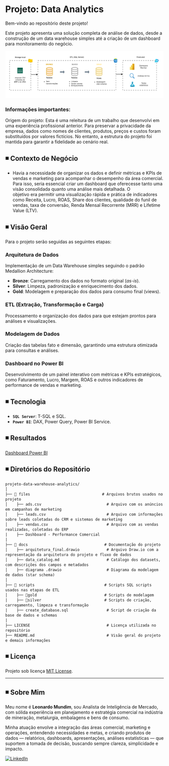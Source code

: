 # Projeto: Data Analytics #

Bem-vindo ao repositório deste projeto! 

Este projeto apresenta uma solução completa de análise de dados, desde a construção de um data warehouse simples até a criação de um dashboard para monitoramento do negócio. 

![Arquitetura](docs/arquitetura_final.drawio.PNG)

### Informações importantes: 

Origem do projeto: Esta é uma releitura de um trabalho que desenvolvi em uma experiência profissional anterior. Para preservar a privacidade da empresa, dados como nomes de clientes, produtos, preços e custos foram substituídos por valores fictícios. No entanto, a estrutura do projeto foi mantida para garantir a fidelidade ao cenário real.



## ◾ Contexto de Negócio

- Havia a necessidade de organizar os dados e definir métricas e KPIs de vendas e marketing para acompanhar o desempenho da área comercial. Para isso, seria essencial criar um dashboard que oferecesse tanto uma visão consolidada quanto uma análise mais detalhada. O   
  objetivo era permitir uma visualização rápida e prática de indicadores como Receita, Lucro, ROAS, Share dos clientes, qualidade do funil de vendas, taxa de conversão, Renda Mensal Recorrente (MRR) e Lifetime Value (LTV).
  


## ◾ Visão Geral

Para o projeto serão seguidas as seguintes etapas:  

###   Arquitetura de Dados  
Implementação de um Data Warehouse simples seguindo o padrão Medallion Architecture:  
- **Bronze**: Carregamento dos dados no formato original (*as-is*).  
- **Silver**: Limpeza, padronização e enriquecimento dos dados.  
- **Gold**: Modelagem e preparação dos dados para consumo final (views).  

###   ETL (Extração, Transformação e Carga)   
Processamento e organização dos dados para que estejam prontos para análises e visualizações.  

###   Modelagem de Dados   
Criação das tabelas fato e dimensão, garantindo uma estrutura otimizada para consultas e análises.  

###   Dashboard no Power BI  
Desenvolvimento de um painel interativo com métricas e KPIs estratégicos, como Faturamento, Lucro, Margem, ROAS e outros indicadores de performance de vendas e marketing.  



## ◾ Tecnologia 

- **`SQL Server`**: T-SQL e SQL.
- **`Power BI`**: DAX, Power Query, Power BI Service.



## ◾ Resultados

[Dashboard Power BI](https://www.loom.com/share/31660dc2d6f44b78a92252a9df3f1c47?sid=2fac780b-5ea6-4f70-8637-9c41cb62ea46)




## ◾ Diretórios do Repositório
```
projeto-data-warehouse-analytics/
│
├── 📂 files                                # Arquivos brutos usados no projeto
│    ├── ads.csv                             # Arquivo com os anúncios em campanhas de marketing
│    ├── leads.csv                           # Arquivo com informações sobre leads coletadas do CRM e sistemas de marketing
│    ├── vendas.csv                          # Arquivo com as vendas realizadas, coletadas do ERP
|    ├── Dashboard - Performance Comercial
|
├── 📂 docs                                  # Documentação do projeto
│    ├── arquitetura_final.drawio            # Arquivo Draw.io com a representação da arquitetura do projeto e fluxo de dados
│    ├── data_catalog.md                     # Catálogo dos datasets, com descrições dos campos e metadados
│    ├── diagrama .drawio                    # Diagrama da modelagem de dados (star schema)
│
├── 📂 scripts                               # Scripts SQL scripts usados nas etapas de ETL
│    ├── 📂gold                              # Scripts de modelagem
|    ├── 📂silver                            # Scripts de criação, carregamento, limpeza e transformação
|    ├── create_database.sql                 # Script de criação da base de dados e schemas
|
├── LICENSE                                  # Licença utilizada no repositório
├── README.md                                # Visão geral do projeto e demais informações

```


## ◾ Licença

Projeto sob licença [MIT License](LICENSE).
 
---
## ◾ Sobre Mim

Meu nome é **Leonardo Mundim**, sou Analista de Inteligência de Mercado, com sólida experiência em planejamento e estratégia comercial na indústria de mineração, metalurgia, embalagens e bens de consumo.

Minha atuação envolve a integração das áreas comercial, marketing e operações, entendendo necessidades e metas, e criando produtos de dados — relatórios, dashboards, apresentações, análises estatísticas — que suportem a tomada de decisão, buscando sempre clareza, simplicidade e impacto.

[![LinkedIn](https://img.shields.io/badge/LinkedIn-0077B5?style=for-the-badge&logo=linkedin&logoColor=white)](https://linkedin.com/in/leonardo-mundim)




